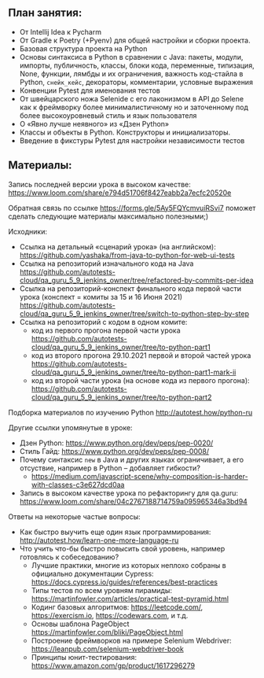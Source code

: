 ## План занятия:

- От Intellij Idea к Pycharm
- От Gradle к Poetry (+Pyenv) для общей настройки и сборки проекта.
- Базовая структура проекта на Python
- Основы синтаксиса в Python в сравнении с Java: пакеты, модули, импорты, публичность, классы, блоки кода, переменные, типизация, None, функции, лямбды и их ограничения, важность код-стайла в Python, `снейк_кейс`, декораторы, комментарии, условные выражения
- Конвенции Pytest для именования тестов
- От швейцарского ножа Selenide с его лаконизмом в API до Selene как к фреймворку более минималистичному но и заточенному под более высокоуровневый стиль и язык пользователя
- О «Явно лучше неявного» из «Дзен Python»
- Классы и объекты в Python. Конструкторы и инициализаторы.
- Введение в фикстуры Pytest для настройки независимости тестов


## Материалы:

Запись последней версии урока в высоком качестве: https://www.loom.com/share/e794d51706f8427eabb2a7ecfc20520e

Обратная связь по ссылке https://forms.gle/5Ay5FQYcmvuiRSvi7 поможет сделать следующие материалы максимально полезными;)

Исходники:
- Ссылка на детальный «сценарий урока» (на английском): https://github.com/yashaka/from-java-to-python-for-web-ui-tests
- Ссылка на репозиторий изначального кода на Java
https://github.com/autotests-cloud/qa_guru_5_9_jenkins_owner/tree/refactored-by-commits-per-idea
- Ссылка на репозиторий-конспект финального кода первой части урока (конспект = комиты за 15 и 16 Июня 2021)
https://github.com/autotests-cloud/qa_guru_5_9_jenkins_owner/tree/switch-to-python-step-by-step
- Ссылка на репозиторий с кодом в одном комите:
  - код из первого прогона первой части урока https://github.com/autotests-cloud/qa_guru_5_9_jenkins_owner/tree/to-python-part1
  - код из второго прогона 29.10.2021 первой и второй частей урока https://github.com/autotests-cloud/qa_guru_5_9_jenkins_owner/tree/to-python-part1-mark-ii
  - код из второй части урока (на основе кода из первого прогона): https://github.com/autotests-cloud/qa_guru_5_9_jenkins_owner/tree/to-python-part2

Подборка материалов по изучению Python http://autotest.how/python-ru

Другие ссылки упомянутые в уроке:
- Дзен Python: https://www.python.org/dev/peps/pep-0020/
- Стиль Гайд: https://www.python.org/dev/peps/pep-0008/
- Почему синтаксис `new` в Java и других языках ограничивает, 
  а его отсуствие, например в Python – добавляет гибкости?
  - https://medium.com/javascript-scene/why-composition-is-harder-with-classes-c3e627dcd0aa
- Запись в высоком качестве урока по рефакторингу для qa.guru: https://www.loom.com/share/04c2767188714759a095965346a3bd94

Ответы на некоторые частые вопросы:
- Как быстро выучить еще один язык программирования: http://autotest.how/learn-one-more-language-ru
- Что учить что-бы быстро повысить свой уровень, например готовлясь к собеседованию?
  - Лучшие практики, многие из которых неплохо собраны в официально документации Cypress: https://docs.cypress.io/guides/references/best-practices
  - Типы тестов по всем уровням пирамиды: https://martinfowler.com/articles/practical-test-pyramid.html
  - Кодинг базовых алгоритмов: https://leetcode.com/, https://exercism.io, https://codewars.com, и т.д.
  - Основы шаблона PageObject https://martinfowler.com/bliki/PageObject.html
  - Построение фреймворков на примере Selenium Webdriver: https://leanpub.com/selenium-webdriver-book
  - Принципы юнит-тестирования: https://www.amazon.com/gp/product/1617296279

